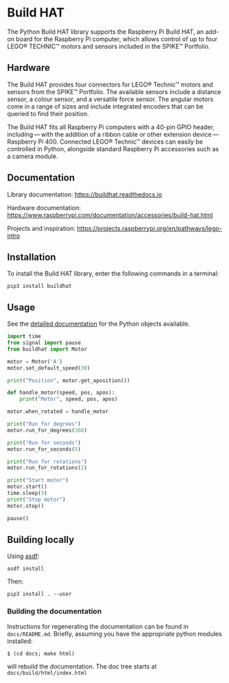 # Build HAT


The Python Build HAT library supports the Raspberry Pi Build HAT, an add-on board for the Raspberry Pi computer, which allows control of up to four LEGO® TECHNIC™ motors and sensors included in the SPIKE™ Portfolio.

## Hardware

The Build HAT provides four connectors for LEGO® Technic™ motors and sensors from the SPIKE™ Portfolio. The available sensors include a distance sensor, a colour sensor, and a versatile force sensor. The angular motors come in a range of sizes and include integrated encoders that can be queried to find their position.

The Build HAT fits all Raspberry Pi computers with a 40-pin GPIO header, including — with the addition of a ribbon cable or other extension device — Raspberry Pi 400. Connected LEGO® Technic™ devices can easily be controlled in Python, alongside standard Raspberry Pi accessories such as a camera module.

## Documentation

Library documentation: https://buildhat.readthedocs.io

Hardware documentation: https://www.raspberrypi.com/documentation/accessories/build-hat.html

Projects and inspiration: https://projects.raspberrypi.org/en/pathways/lego-intro

## Installation

To install the Build HAT library, enter the following commands in a terminal:

    pip3 install buildhat

## Usage

See the [detailed documentation](https://buildhat.readthedocs.io/en/latest/buildhat/index.html) for the Python objects available.

```python
import time
from signal import pause
from buildhat import Motor

motor = Motor('A')
motor.set_default_speed(30)

print("Position", motor.get_aposition())

def handle_motor(speed, pos, apos):
    print("Motor", speed, pos, apos)

motor.when_rotated = handle_motor

print("Run for degrees")
motor.run_for_degrees(360)

print("Run for seconds")
motor.run_for_seconds(5)

print("Run for rotations")
motor.run_for_rotations(2)

print("Start motor")
motor.start()
time.sleep(3)
print("Stop motor")
motor.stop()

pause()
```

## Building locally

Using [asdf](https://github.com/asdf-vm/asdf):

```
asdf install
```

Then:

```
pip3 install . --user
```

### Building the documentation

Instructions for regenerating the documentation can be found in
`docs/README.md`. Briefly, assuming you have the appropriate python
modules installed:

```
$ (cd docs; make html)
```

will rebuild the documentation. The doc tree starts at `docs/build/html/index.html`

